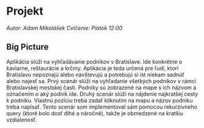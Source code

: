 # Projekt

*Autor: Adam Mikolášek*
*Cvičenie: Piatok 12:00*

## Big Picture
Aplikácia slúži na vyhľadávanie podnikov v Bratislave. Ide konkrétne o kaviarne, reštaurácie a krčmy. Aplikácia je teda určená pre ľudí, ktorí Bratislavu nepoznajú alebo navštevujú a potrebujú si íst niekam sadnúť alebo najesť sa. 
Prvý scenár slúži na vyhľadanie všetkých podnikov v rámci Bratislavskej mestskej časti. Podniky sú zobrazené na mape s ich názvom a označením o aký podnik ide.
Druhý scenár slúži na nájdenie najkratšej cesty k podniku. Vlastnú pozíciu treba zadať kliknutím na mapu a názov podniku treba napísať. Tento scenár som implementoval sám pomocou rekurzívneho query (ktoré bolo dosť dlhé a náročné), takže je obmedzené na kratšiu vzdialenosť. 